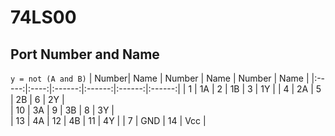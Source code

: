 # 74LS00
## Port Number and Name  
 `y = not (A and B)`
| Number| Name | Number | Name   | Number | Name   |
|:-----:|:----:|:------:|:------:|:------:|:------:|
| 1     | 1A   | 2      | 1B     | 3      | 1Y     |
| 4     | 2A   | 5      | 2B     | 6      | 2Y     |    
| 10    | 3A   | 9      | 3B     | 8      | 3Y     |   
| 13    | 4A   | 12     | 4B     | 11     | 4Y     | 
| 7     | GND  | 14     | Vcc    |